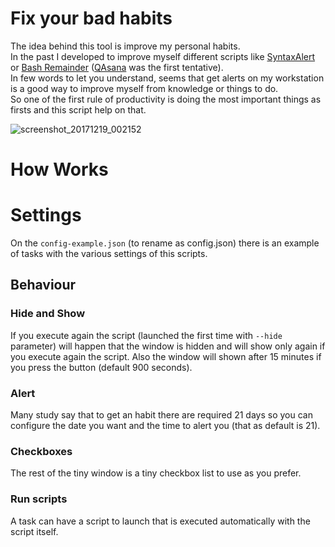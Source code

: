 # Fix your bad habits

The idea behind this tool is improve my personal habits.  
In the past I developed to improve myself different scripts like [SyntaxAlert](https://github.com/Mte90/SyntaxAlert) or [Bash Remainder](https://github.com/Mte90/My-Scripts/blob/master/misc/bashremainder.sh) ([QAsana](https://github.com/Mte90/Qasana) was the first tentative).  
In few words to let you understand, seems that get alerts on my workstation is a good way to improve myself from knowledge or things to do.  
So one of the first rule of productivity is doing the most important things as firsts and this script help on that.

![screenshot_20171219_002152](https://user-images.githubusercontent.com/403283/34132971-b0da5f86-e452-11e7-9aaa-f5e12ad15891.png)

# How Works

# Settings

On the `config-example.json` (to rename as config.json) there is an example of tasks with the various settings of this scripts.

## Behaviour

### Hide and Show
If you execute again the script (launched the first time with `--hide` parameter) will happen that the window is hidden and will show only again if you execute again the script. Also the window will shown after 15 minutes if you press the button (default 900 seconds).  

### Alert
Many study say that to get an habit there are required 21 days so you can configure the date you want and the time to alert you (that as default is 21).  

### Checkboxes 
The rest of the tiny window is a tiny checkbox list to use as you prefer.  

### Run scripts
A task can have a script to launch that is executed automatically with the script itself.